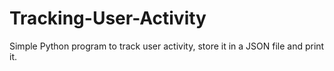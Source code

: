 # Tracking-User-Activity
Simple Python program to track user activity, store it in a JSON file and print it.
